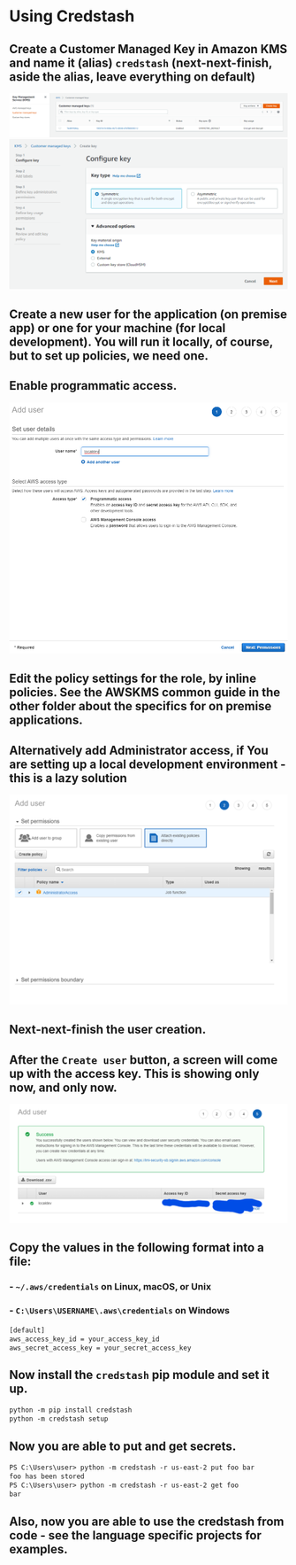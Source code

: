 # Using Credstash

## Create a Customer Managed Key in Amazon KMS and name it (alias) `credstash` (next-next-finish, aside the alias, leave everything on default)
![](1.png)
![](2.png)

## Create a new user for the application (on premise app) or one for your machine (for local development). You will run it locally, of course, but to set up policies, we need one.
## Enable programmatic access.
![](3.png)
## Edit the policy settings for the role, by inline policies. See the AWSKMS common guide in the other folder about the specifics for on premise applications.
## Alternatively add Administrator access, if You are setting up a local development environment - this is a lazy solution
![](4.png)

## Next-next-finish the user creation.
## After the `Create user` button, a screen will come up with the access key. This is showing only now, and only now.
![](6.png)
## Copy the values in the following format into a file:
### - `~/.aws/credentials` on Linux, macOS, or Unix
### - `C:\Users\USERNAME\.aws\credentials` on Windows
```
[default]
aws_access_key_id = your_access_key_id
aws_secret_access_key = your_secret_access_key
```

## Now install the `credstash` pip module and set it up.
```
python -m pip install credstash
python -m credstash setup
```
## Now you are able to put and get secrets.
```
PS C:\Users\user> python -m credstash -r us-east-2 put foo bar
foo has been stored
PS C:\Users\user> python -m credstash -r us-east-2 get foo
bar
```

## Also, now you are able to use the credstash from code - see the language specific projects for examples.